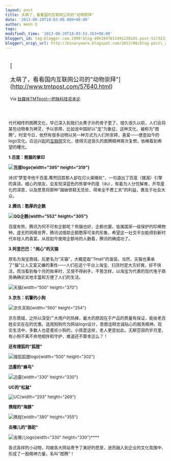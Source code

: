 ```yaml
--- 
layout: post 
title: 太萌了，看看国内互联网公司的"动物崇拜" 
date: '2013-08-20T18:03:00.000+08:00' 
author: Wenh Q
tags:
modified\_time: '2013-08-20T18:03:53.163+08:00' 
blogger\_id: tag:blogger.com,1999:blog-4961947611491238191.post-5173233414630289349
blogger\_orig\_url: http://binaryware.blogspot.com/2013/08/blog-post\_20.html
---
```

<div style="margin: 10px; padding: 5px;">

<div style="font-size: 18px;">

[

太萌了，看看国内互联网公司的"动物崇拜"](http://www.tmtpost.com/57640.html)

</div>

<div style="font-size: 13px;">

Via [钛媒体TMTpost—把脉科技资本论](http://www.tmtpost.com/)

</div>

</div>

<div style="font-size: 13px; padding: 15px 0 10px 10px;">

代代相传的图腾文化，早已深入到我们炎黄子孙的骨子里了。很久很久以前，人们会将某些动物奉为神灵，予以崇拜，比如说中国好以"龙"为象征，这种文化，被称为"图腾"。时至今日，依然有很多动物以另一种方式为人们所崇拜，喜爱——便是如今的logo文化。应运兴起的[互联网](http://www.tmtpost.com/tag/%E4%BA%92%E8%81%94%E7%BD%91 "查看 互联网 中的全部文章")文化，使得灭迹良久的图腾精神再次复燃，依稀看到希望的曙光。

**1.百度：熊猫的掌印**

**![百度logo](http://www.tmtpost.com/wp-content/uploads/2013/08/137697973224.jpg "百度logo"){width="395"
height="319"}**

诗词"梦里寻他千百度,蓦然回首那人却在灯火阑珊处"，一句道出了百度（摆渡）引擎的真谛。细心的朋友，会发现深蓝色的熊掌中的度（du），有着为人分忧解难，开导度化的深意，以及愿意将那种"踏破铁鞋无觅处，得来全不费工夫"的利益，惠及于社会大众。

**2.腾讯：憨厚的企鹅**

**![QQ企鹅](http://www.tmtpost.com/wp-content/uploads/2013/08/137697991967.jpg "QQ企鹅"){width="552"
height="305"}**

百度有熊，腾讯为何不可有企鹅呢？熊猫也好，企鹅也罢，皆属国家一级保护的珍稀物种。虚无的网络世界，腾讯试借助企鹅憨厚可亲的形象，希望这一社交平台能得到新时代年轻人的喜爱。从现如今使用企鹅号的人数看，腾讯的确成功了。

**3.阿里巴巴："闹心"的天猫**

原名为淘宝商城，后更名为"天猫"，大概是取"Tmall"的谐音。当然，天猫也秉承了"猫"让人又爱又嫌的秉性——人们在这个平台上淘宝、扫货时是大方好爽，好不快活，而当看到每个月的账单时，又恨不得剁手。不管怎样，以淘宝为代表的现代电子商务确确实实地丰富和方便了人们的生活。

![天猫](http://www.tmtpost.com/wp-content/uploads/2013/08/137697911262.jpg "天猫"){width="500"
height="370"}





**3.京东：机警的小狗**

![京东天狗](http://www.tmtpost.com/wp-content/uploads/2013/08/13769800136-560x254.jpg "京东天狗"){width="560"
height="254"}



京东商城，之所以深受广大用户的热捧，最大的原因在于产品的质量有保证，能给老百姓实实在在的优惠。选用狗狗作为网站logo设计，意图诠释忠诚贴心的服务精神。现实生活中，多数人也是喜欢小狗的，小孩是这样，老人更是如此。无聊空寂的岁月里，有小狗不离不弃地相伴和守护，难道还不算幸运么？！

**还有搜狐的"狐狸"**

![](http://www.tmtpost.com/wp-content/uploads/2013/08/137697622762.png "搜狐狐狸logo"){width="500"
height="302"}

**迅雷的"蜂鸟"**

![](http://www.tmtpost.com/wp-content/uploads/2013/08/137697578296.png "迅雷"){width="330"
height="330"}



**UC的"松鼠"**

![](http://www.tmtpost.com/wp-content/uploads/2013/08/137697653837.png "UC"){width="293"
height="269"}

**携程的"海豚"**

![](http://www.tmtpost.com/wp-content/uploads/2013/08/13769767324.png "携程"){width="380"
height="355"}

**去哪儿的"骆驼"**

![](http://www.tmtpost.com/wp-content/uploads/2013/08/137697720595.png "去哪儿logo"){width="330"
height="330"}****





各式各样的小动物，均被各大网站寄予了美好的愿景，进而融入到企业的文化氛围中，形成了一股精神力量，名叫"图腾"！

</div>
